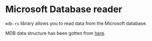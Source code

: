 # Microsoft Database reader
`mdb-rs` library allows you to read data from the Microsoft database.

MDB data structure has been gotten from [here](http://jabakobob.net/mdb/first-page.html).
